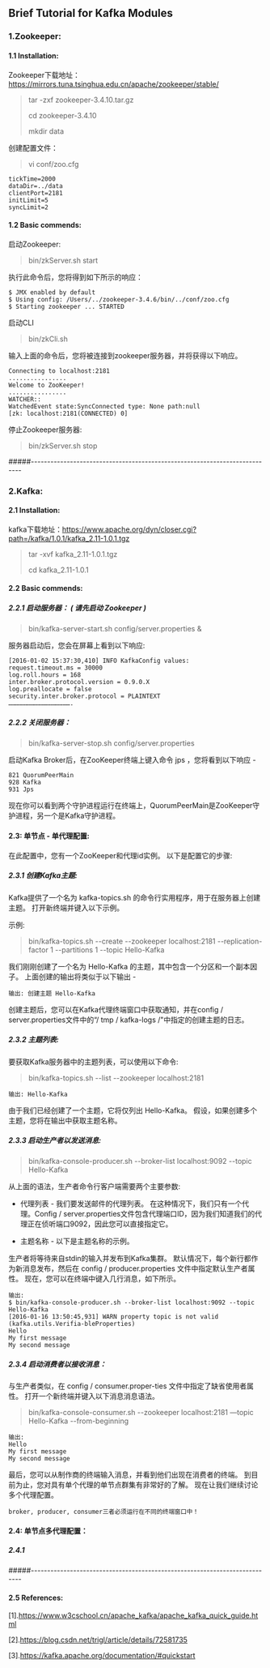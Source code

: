 ## Brief Tutorial for Kafka Modules



### 1.Zookeeper:
#### 1.1 Installation:
Zookeeper下载地址：https://mirrors.tuna.tsinghua.edu.cn/apache/zookeeper/stable/

> tar -zxf zookeeper-3.4.10.tar.gz 
>
> cd zookeeper-3.4.10
>
> mkdir data

创建配置文件：
> vi conf/zoo.cfg

    tickTime=2000
    dataDir=../data
    clientPort=2181
    initLimit=5
    syncLimit=2

#### 1.2 Basic commends:

启动Zookeeper:
> bin/zkServer.sh start

执行此命令后，您将得到如下所示的响应：

    $ JMX enabled by default
    $ Using config: /Users/../zookeeper-3.4.6/bin/../conf/zoo.cfg
    $ Starting zookeeper ... STARTED

启动CLI
> bin/zkCli.sh

输入上面的命令后，您将被连接到zookeeper服务器，并将获得以下响应。

    Connecting to localhost:2181
    ................
    Welcome to ZooKeeper!
    ................
    WATCHER::
    WatchedEvent state:SyncConnected type: None path:null
    [zk: localhost:2181(CONNECTED) 0]

停止Zookeeper服务器:
> bin/zkServer.sh stop

#####---------------------------------------------------------------------------
### 2.Kafka:
#### 2.1 Installation:

kafka下载地址：https://www.apache.org/dyn/closer.cgi?path=/kafka/1.0.1/kafka_2.11-1.0.1.tgz

> tar -xvf kafka_2.11-1.0.1.tgz
>
> cd kafka_2.11-1.0.1

#### 2.2 Basic commends:
##### 2.2.1 启动服务器： **( 请先启动 Zookeeper )**
> bin/kafka-server-start.sh config/server.properties &amp;

服务器启动后，您会在屏幕上看到以下响应:

    [2016-01-02 15:37:30,410] INFO KafkaConfig values:
    request.timeout.ms = 30000
    log.roll.hours = 168
    inter.broker.protocol.version = 0.9.0.X
    log.preallocate = false
    security.inter.broker.protocol = PLAINTEXT
    …………………………………………….

##### 2.2.2 关闭服务器：
> bin/kafka-server-stop.sh config/server.properties

启动Kafka Broker后，在ZooKeeper终端上键入命令 jps ，您将看到以下响应 -

    821 QuorumPeerMain
    928 Kafka
    931 Jps

现在你可以看到两个守护进程运行在终端上，QuorumPeerMain是ZooKeeper守护进程，另一个是Kafka守护进程。

#### 2.3: 单节点 - 单代理配置:

在此配置中，您有一个ZooKeeper和代理id实例。 以下是配置它的步骤:

##### 2.3.1 创建Kafka主题:

Kafka提供了一个名为 kafka-topics.sh 的命令行实用程序，用于在服务器上创建主题。 打开新终端并键入以下示例。


示例:

> bin/kafka-topics.sh --create --zookeeper localhost:2181 --replication-factor 1 --partitions 1 --topic Hello-Kafka

我们刚刚创建了一个名为 Hello-Kafka 的主题，其中包含一个分区和一个副本因子。 上面创建的输出将类似于以下输出 -

    输出: 创建主题 Hello-Kafka 

创建主题后，您可以在Kafka代理终端窗口中获取通知，并在config / server.properties文件中的“/ tmp / kafka-logs /"中指定的创建主题的日志。


##### 2.3.2 主题列表:
要获取Kafka服务器中的主题列表，可以使用以下命令:

> bin/kafka-topics.sh --list --zookeeper localhost:2181

    输出: Hello-Kafka

由于我们已经创建了一个主题，它将仅列出 Hello-Kafka。
假设，如果创建多个主题，您将在输出中获取主题名称。

##### 2.3.3 启动生产者以发送消息:

> bin/kafka-console-producer.sh --broker-list localhost:9092 --topic Hello-Kafka

从上面的语法，生产者命令行客户端需要两个主要参数:

 - 代理列表 - 我们要发送邮件的代理列表。 在这种情况下，我们只有一个代理。Config / server.properties文件包含代理端口ID，因为我们知道我们的代理正在侦听端口9092，因此您可以直接指定它。
 
 - 主题名称 - 以下是主题名称的示例。

生产者将等待来自stdin的输入并发布到Kafka集群。 默认情况下，每个新行都作为新消息发布，然后在 config / producer.properties 文件中指定默认生产者属性。 现在，您可以在终端中键入几行消息，如下所示。

    输出:
    $ bin/kafka-console-producer.sh --broker-list localhost:9092 --topic Hello-Kafka
    [2016-01-16 13:50:45,931] WARN property topic is not valid (kafka.utils.Verifia-bleProperties)
    Hello
    My first message
    My second message


##### 2.3.4 启动消费者以接收消息：
与生产者类似，在 config / consumer.proper-ties 文件中指定了缺省使用者属性。 打开一个新终端并键入以下消息消息语法。

> bin/kafka-console-consumer.sh --zookeeper localhost:2181 —topic Hello-Kafka --from-beginning

    输出:
    Hello
    My first message
    My second message

最后，您可以从制作商的终端输入消息，并看到他们出现在消费者的终端。 
到目前为止，您对具有单个代理的单节点群集有非常好的了解。 现在让我们继续讨论多个代理配置。

    broker, producer, consumer三者必须运行在不同的终端窗口中！

#### 2.4: 单节点多代理配置：
##### 2.4.1 





#####---------------------------------------------------------------------------
#### 2.5 References:
[1].https://www.w3cschool.cn/apache_kafka/apache_kafka_quick_guide.html

[2].https://blog.csdn.net/trigl/article/details/72581735

[3].https://kafka.apache.org/documentation/#quickstart




